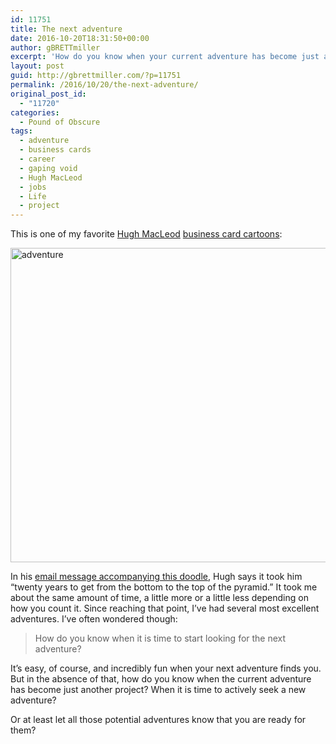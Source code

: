 ```yaml
---
id: 11751
title: The next adventure
date: 2016-10-20T18:31:50+00:00
author: gBRETTmiller
excerpt: 'How do you know when your current adventure has become just another project? '
layout: post
guid: http://gbrettmiller.com/?p=11751
permalink: /2016/10/20/the-next-adventure/
original_post_id:
  - "11720"
categories:
  - Pound of Obscure
tags:
  - adventure
  - business cards
  - career
  - gaping void
  - Hugh MacLeod
  - jobs
  - Life
  - project
---
```

This is one of my favorite [Hugh MacLeod](https://twitter.com/hughcards) [business card cartoons](http://www.gapingvoidart.com/):

<img class="alignnone size-full wp-image-11754" src="https://i0.wp.com/167.99.231.190/wp-content/uploads/2016/10/adventure.gif?resize=640%2C503" alt="adventure" width="640" height="503" data-recalc-dims="1" /> 

In his [email message accompanying this doodle](http://us1.campaign-archive1.com/?u=028de8672d5f9a229f15e9edf&id=f51b0ab454&e=9a68b4441f), Hugh says it took him &#8220;twenty years to get from the bottom to the top of the pyramid.&#8221; It took me about the same amount of time, a little more or a little less depending on how you count it. Since reaching that point, I&#8217;ve had several most excellent adventures. I&#8217;ve often wondered though:

> How do you know when it is time to start looking for the next adventure?

It&#8217;s easy, of course, and incredibly fun when your next adventure finds you. But in the absence of that, how do you know when the current adventure has become just another project? When it is time to actively seek a new adventure?

Or at least let all those potential adventures know that you are ready for them?